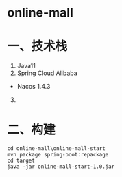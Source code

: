 # online-mall
# 一、技术栈

1. Java11
2. Spring Cloud Alibaba
* Nacos 1.4.3
3. 

# 二、构建

```shell
cd online-mall\online-mall-start
mvn package spring-boot:repackage
cd target
java -jar online-mall-start-1.0.jar
```

